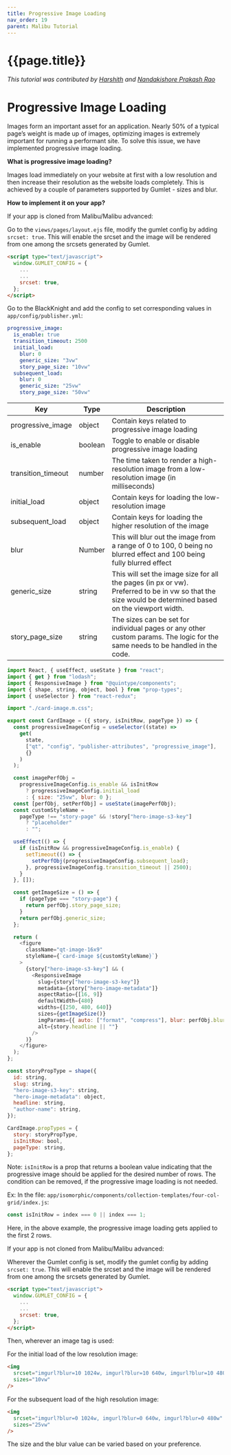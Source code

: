```yaml
---
title: Progressive Image Loading
nav_order: 19
parent: Malibu Tutorial
---
```


# {{page.title}}

_This tutorial was contributed by [Harshith](https://www.linkedin.com/in/harshith-raj-092ba4176) and [Nandakishore Prakash Rao](https://twitter.com/nkp_adm)_

# Progressive Image Loading

Images form an important asset for an application. Nearly 50% of a typical page’s weight is made up of images, optimizing images is extremely important for running a performant site. To solve this issue, we have implemented progressive image loading.

**What is progressive image loading?**

Images load immediately on your website at first with a low resolution and then increase their resolution as the website loads completely. This is achieved by a couple of parameters supported by Gumlet - sizes and blur.

**How to implement it on your app?**

If your app is cloned from Malibu/Malibu advanced:

Go to the `views/pages/layout.ejs` file, modify the gumlet config by adding `srcset: true`. This will enable the srcset and the image will be rendered from one among the srcsets generated by Gumlet.

```html
<script type="text/javascript">
  window.GUMLET_CONFIG = {
    ...
    ...
    srcset: true,
  };
</script>
```

Go to the BlackKnight and add the config to set corresponding values in `app/config/publisher.yml`:

```yaml
progressive_image:
  is_enable: true
  transition_timeout: 2500
  initial_load:
    blur: 0
    generic_size: "3vw"
    story_page_size: "10vw"
  subsequent_load:
    blur: 0
    generic_size: "25vw"
    story_page_size: "50vw"
```

| Key                | Type    | Description                                                                                                                                           |
| ------------------ | ------- | ----------------------------------------------------------------------------------------------------------------------------------------------------- |
| progressive_image  | object  | Contain keys related to progressive image loading                                                                                                     |
| is_enable          | boolean | Toggle to enable or disable progressive image loading                                                                                                 |
| transition_timeout | number  | The time taken to render a high-resolution image from a low-resolution image (in milliseconds)                                                        |
| initial_load       | object  | Contain keys for loading the low-resolution image                                                                                                     |
| subsequent_load    | object  | Contain keys for loading the higher resolution of the image                                                                                           |
| blur               | Number  | This will blur out the image from a range of 0 to 100, 0 being no blurred effect and 100 being fully blurred effect                                   |
| generic_size       | string  | This will set the image size for all the pages (in px or vw). Preferred to be in vw so that the size would be determined based on the viewport width. |
| story_page_size    | string  | The sizes can be set for individual pages or any other custom params. The logic for the same needs to be handled in the code.                         |

```javascript
import React, { useEffect, useState } from "react";
import { get } from "lodash";
import { ResponsiveImage } from "@quintype/components";
import { shape, string, object, bool } from "prop-types";
import { useSelector } from "react-redux";

import "./card-image.m.css";

export const CardImage = ({ story, isInitRow, pageType }) => {
  const progressiveImageConfig = useSelector((state) =>
    get(
      state,
      ["qt", "config", "publisher-attributes", "progressive_image"],
      {}
    )
  );

  const imagePerfObj =
    progressiveImageConfig.is_enable && isInitRow
      ? progressiveImageConfig.initial_load
      : { size: "25vw", blur: 0 };
  const [perfObj, setPerfObj] = useState(imagePerfObj);
  const customStyleName =
    pageType !== "story-page" && !story["hero-image-s3-key"]
      ? "placeholder"
      : "";

  useEffect(() => {
    if (isInitRow && progressiveImageConfig.is_enable) {
      setTimeout(() => {
        setPerfObj(progressiveImageConfig.subsequent_load);
      }, progressiveImageConfig.transition_timeout || 2500);
    }
  }, []);

  const getImageSize = () => {
    if (pageType === "story-page") {
      return perfObj.story_page_size;
    }
    return perfObj.generic_size;
  };

  return (
    <figure
      className="qt-image-16x9"
      styleName={`card-image ${customStyleName}`}
    >
      {story["hero-image-s3-key"] && (
        <ResponsiveImage
          slug={story["hero-image-s3-key"]}
          metadata={story["hero-image-metadata"]}
          aspectRatio={[16, 9]}
          defaultWidth={480}
          widths={[250, 480, 640]}
          sizes={getImageSize()}
          imgParams={{ auto: ["format", "compress"], blur: perfObj.blur }}
          alt={story.headline || ""}
        />
      )}
    </figure>
  );
};

const storyPropType = shape({
  id: string,
  slug: string,
  "hero-image-s3-key": string,
  "hero-image-metadata": object,
  headline: string,
  "author-name": string,
});

CardImage.propTypes = {
  story: storyPropType,
  isInitRow: bool,
  pageType: string,
};
```

Note: `isInitRow` is a prop that returns a boolean value indicating that the progressive image should be applied for the desired number of rows. The condition can be removed, if the progressive image loading is not needed.

Ex: In the file: `app/isomorphic/components/collection-templates/four-col-grid/index.js`:

```javascript
const isInitRow = index === 0 || index === 1;
```

Here, in the above example, the progressive image loading gets applied to the first 2 rows.

If your app is not cloned from Malibu/Malibu advanced:

Wherever the Gumlet config is set, modify the gumlet config by adding `srcset: true`. This will enable the srcset and the image will be rendered from one among the srcsets generated by Gumlet.

```html
<script type="text/javascript">
  window.GUMLET_CONFIG = {
    ...
    ...
    srcset: true,
  };
</script>
```

Then, wherever an image tag is used:

For the initial load of the low resolution image:

```html
<img
  srcset="imgurl?blur=10 1024w, imgurl?blur=10 640w, imgurl?blur=10 480w"
  sizes="10vw"
/>
```

For the subsequent load of the high resolution image:

```html
<img
  srcset="imgurl?blur=0 1024w, imgurl?blur=0 640w, imgurl?blur=0 480w"
  sizes="25vw"
/>
```

The size and the blur value can be varied based on your preference.
